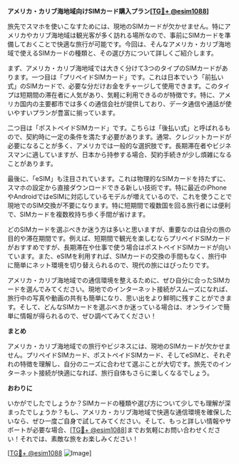**アメリカ・カリブ海地域向けSIMカード購入プラン[[TG💪+ @esim1088](https://t.me/s/esim1088)]**

旅先でスマホを使いこなすためには、現地のSIMカードが欠かせません。特にアメリカやカリブ海地域は観光客が多く訪れる場所なので、事前にSIMカードを準備しておくことで快適な旅行が可能です。今回は、そんなアメリカ・カリブ海地域で使えるSIMカードの種類と、その選び方について詳しくご紹介します。

まず、アメリカ・カリブ海地域では大きく分けて3つのタイプのSIMカードがあります。一つ目は「プリペイドSIMカード」です。これは日本でいう「前払い式」のSIMカードで、必要な分だけお金をチャージして使用できます。このタイプは短期間の滞在者に人気があり、気軽に利用できるのが特徴です。特に、アメリカ国内の主要都市では多くの通信会社が提供しており、データ通信や通話が使いやすいプランが豊富に揃っています。

二つ目は「ポストペイドSIMカード」です。こちらは「後払い式」と呼ばれるもので、契約時に一定の条件を満たす必要があります。通常、クレジットカードが必要になることが多く、アメリカでは一般的な選択肢です。長期滞在者やビジネスマンに適していますが、日本から持参する場合、契約手続きが少し煩雑になることがあります。

最後に、「eSIM」も注目されています。これは物理的なSIMカードを持たずに、スマホの設定から直接ダウンロードできる新しい技術です。特に最近のiPhoneやAndroidではeSIMに対応しているモデルが増えているので、これを使うことで現地でのSIM交換が不要になります。特に短期間で複数国を回る旅行者には便利で、SIMカードを複数枚持ち歩く手間が省けます。

どのSIMカードを選ぶべきか迷う方は多いと思いますが、重要なのは自分の旅の目的や滞在期間です。例えば、短期間で観光を楽しむならプリペイドSIMカードがおすすめですが、長期滞在や仕事で使う場合はポストペイドSIMカードが向いています。また、eSIMを利用すれば、SIMカードの交換の手間もなく、旅行中に簡単にネット環境を切り替えられるので、現代の旅にはぴったりです。

アメリカ・カリブ海地域での通信環境を整えるために、ぜひ自分に合ったSIMカードを選んでみてください。現地でのインターネット接続がスムーズになれば、旅行中の写真や動画の共有も簡単になり、思い出をより鮮明に残すことができます。そして、どんなSIMカードを選ぶべきか迷っている場合は、オンラインで簡単に情報が得られるので、ぜひ調べてみてください！

**まとめ**

アメリカ・カリブ海地域での旅行やビジネスには、現地のSIMカードが欠かせません。プリペイドSIMカード、ポストペイドSIMカード、そしてeSIMと、それぞれの特徴を理解し、自分のニーズに合わせて選ぶことが大切です。旅先でのインターネット接続が快適になれば、旅行自体もさらに楽しくなるでしょう。

**おわりに**

いかがでしたでしょうか？SIMカードの種類や選び方について少しでも理解が深まったでしょうか？もし、アメリカ・カリブ海地域で快適な通信環境を確保したいなら、ぜひ一度ご自身で試してみてください。そして、もっと詳しい情報やサポートが必要な場合、[[TG💪+ @esim1088](https://t.me/s/esim1088)]までお気軽にお問い合わせください！それでは、素敵な旅をお楽しみください！

[[TG💪+ @esim1088](https://t.me/s/esim1088) ![Image](https://i.postimg.cc/Y0z9fWf4/image.png)]
